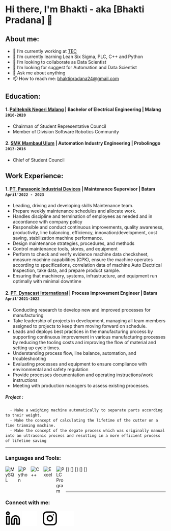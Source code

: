 # Hi there, I'm Bhakti - aka [Bhakti Pradana] 👋
## About me:
- 🔭 I’m currently working at [TEC](https://www.toshiba.com/tai/)
- 🌱 I’m currently learning Lean Six Sigma, PLC, C++ and Python
- 👯 I’m looking to collaborate as Data Scientist
- 🤔 I’m looking for suggest for Automation and Data Scientist
- 💬 Ask me about anything
- 📫 How to reach me: bhaktipradana24@gmail.com

## Education:
#### 1. [Politeknik Negeri Malang](https://polinema.ac.id) | Bachelor of Electrical Engineering | Malang `2016-2020`
   - Chairman of Student Representative Council 
   - Member of Division Software Robotics Community 
  
 #### 2. [SMK Mambaul Ulum](https://dapo.kemdikbud.go.id/sekolah/B92CD0E0153EBFFB359A) | Automation Industry Engineering | Probolinggo `2013-2016`
   - Chief of Student Council

## Work Experience:
#### 1. [PT. Panasonic Industrial Devices](https://panasonic.jp/) | Maintenance Supervisor | Batam `April'2022 - 2023`
   - Leading, driving and developing skills Maintenance team. 
   - Prepare weekly maintenance schedules and allocate work. 
   - Handles discipline and termination of employees as needed and in accordance with company policy 
   - Responsible and conduct continuous improvements, quality awareness, productivity, line balancing, efficiency, innovation/development, cost saving, stabilization
     machine performance.
   - Design maintenance strategies, procedures, and methods
   - Control maintenance tools, stores, and equipment
   - Perform to check and verify evidence machine data checksheet, measure machine capabilities (CPK), ensure the machine operates according to specifications,
     correlation data of machine Auto Electrical Inspection, take data, and prepare product sample.
   - Ensuring that machinery, systems, infrastructure, and equipment run optimally with minimal downtime
#### 2. [PT. Dynacast International](https://www.dynacast.com/en) | Process Improvement Engineer | Batam `April'2021-2022`
   - Conducting research to develop new and improved processes for manufacturing
   - Take leadership of projects in development, managing all team members assigned to projects to keep them moving forward on schedule.
   - Leads and deploys best practices in the manufacturing process by supporting continuous improvement in various manufacturing processes by reducing the tooling
     costs and improving the flow of material and setting up cycle times.
   - Understanding process flow, line balance, automation, and troubleshooting
   - Evaluating processes and equipment to ensure compliance with environmental and safety regulation
   - Provide processes documentation and operating instructions/work instructions
   - Meeting with production managers to assess existing processes.
##### Project :
      - Make a weighing machine automatically to separate parts according to their weight.
      - Make the concept of calculating the lifetime of the cutter on a fine trimming machine.
      - Make the concept of the degate process which was originally manual into an ultrasonic process and resulting in a more efficient process of lifetime saving
---

### Languages and Tools:

[<img align="left" alt="MySQL" width="30px" src="https://cdn.jsdelivr.net/gh/devicons/devicon/icons/mysql/mysql-original.svg" style="padding-right:10px;" />]
[<img align="left" alt="Python" width="30px" src="https://upload.wikimedia.org/wikipedia/commons/thumb/c/c3/Python-logo-notext.svg/110px-Python-logo-notext.svg.png?20100317150552" style="padding-right:10px;" />]
[<img align="left" alt="C++" width="30px" src="https://upload.wikimedia.org/wikipedia/commons/thumb/1/18/ISO_C%2B%2B_Logo.svg/120px-ISO_C%2B%2B_Logo.svg.png" style="padding-right:10px;" />]
[<img align="left" alt="Excel" width="30px" src="https://is2-ssl.mzstatic.com/image/thumb/Purple126/v4/a8/fd/5a/a8fd5a84-c6f1-355f-3b9f-6e86598efaa3/XCEL.png/1200x630bb.png" style="padding-right:10px;" />]
[<img align="left" alt="PLC Program" width="30px" src="https://thumbs.dreamstime.com/b/plc-icon-plc-controller-258675542.jpg" style="padding-right:0px;" />]


<br />
<br />

---
### Connect with me:

[![website](./img/linkedin-light.svg)](https://www.linkedin.com/in/bhaktipradana/#gh-light-mode-only)
[![website](./img/linkedin-dark.svg)](https://www.linkedin.com/in/bhaktipradana/#gh-dark-mode-only)
&nbsp;&nbsp;
[![website](./img/instagram-light.svg)](https://www.instagram.com/bhakti_pradana/#gh-light-mode-only)
[![website](./img/instagram-dark.svg)](https://www.instagram.com/bhakti_pradana/#gh-dark-mode-only)
